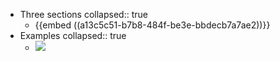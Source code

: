 - Three sections
  collapsed:: true
	- {{embed ((a13c5c51-b7b8-484f-be3e-bbdecb7a7ae2))}}
- Examples
  collapsed:: true
	- ![](https://miro.medium.com/v2/resize:fit:875/0*E3-yAawQDJ_Eszku.png)